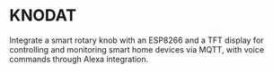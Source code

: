 # KNODAT
Integrate a smart rotary knob with an ESP8266 and a TFT display for controlling and monitoring smart home devices via MQTT, with voice commands through Alexa integration.
